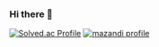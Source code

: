 ### Hi there 👋

[![Solved.ac Profile](http://mazassumnida.wtf/api/v2/generate_badge?boj=woo036325)](https://solved.ac/woo036325/)
[![mazandi profile](http://mazandi.herokuapp.com/api?handle=woo036325&theme=warm)](https://solved.ac/woo036325/)
